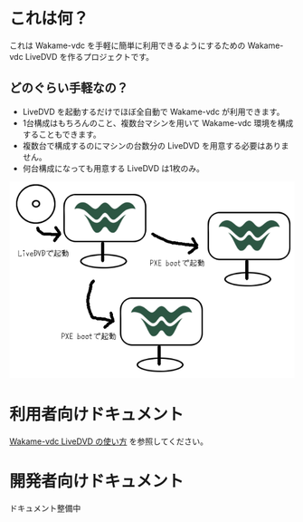 # これは何？

これは Wakame-vdc を手軽に簡単に利用できるようにするための Wakame-vdc LiveDVD を作るプロジェクトです。

## どのぐらい手軽なの？

* LiveDVD を起動するだけでほぼ全自動で Wakame-vdc が利用できます。
* 1台構成はもちろんのこと、複数台マシンを用いて Wakame-vdc 環境を構成することもできます。
* 複数台で構成するのにマシンの台数分の LiveDVD を用意する必要はありません。
* 何台構成になっても用意する LiveDVD は1枚のみ。

![concept](iso-no-wakame-readme.ja.png)


# 利用者向けドキュメント

[Wakame-vdc LiveDVD の使い方](https://github.com/axsh/iso-no-wakame/wiki/HowtoUseLiveDVD) を参照してください。

# 開発者向けドキュメント

ドキュメント整備中

